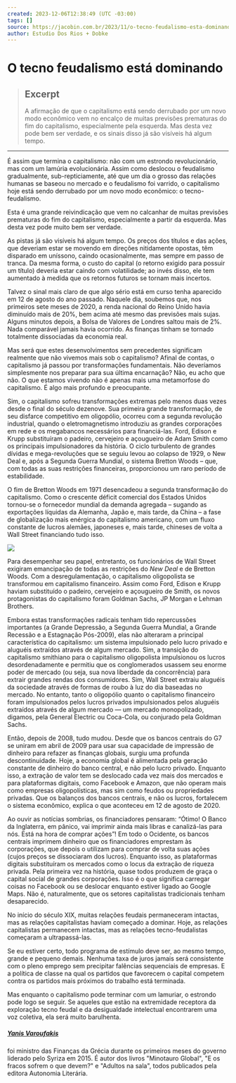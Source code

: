 ```yaml
---
created: 2023-12-06T12:38:49 (UTC -03:00)
tags: []
source: https://jacobin.com.br/2023/11/o-tecno-feudalismo-esta-dominando/
author: Estudio Dos Rios + Dobke
---
```


# O tecno feudalismo está dominando

> ## Excerpt
> A afirmação de que o capitalismo está sendo derrubado por um novo modo econômico vem no encalço de muitas previsões prematuras do fim do capitalismo, especialmente pela esquerda. Mas desta vez pode bem ser verdade, e os sinais disso já são visíveis há algum tempo.

---
É assim que termina o capitalismo: não com um estrondo revolucionário, mas com um lamúria evolucionária. Assim como deslocou o feudalismo gradualmente, sub-repticiamente, até que um dia o grosso das relações humanas se baseou no mercado e o feudalismo foi varrido, o capitalismo hoje está sendo derrubado por um novo modo econômico: o tecno-feudalismo.

Esta é uma grande reivindicação que vem no calcanhar de muitas previsões prematuras do fim do capitalismo, especialmente a partir da esquerda. Mas desta vez pode muito bem ser verdade.

As pistas já são visíveis há algum tempo. Os preços dos títulos e das ações, que deveriam estar se movendo em direções nitidamente opostas, têm disparado em uníssono, caindo ocasionalmente, mas sempre em passo de tranca. Da mesma forma, o custo do capital (o retorno exigido para possuir um título) deveria estar caindo com volatilidade; ao invés disso, ele tem aumentado à medida que os retornos futuros se tornam mais incertos.

Talvez o sinal mais claro de que algo sério está em curso tenha aparecido em 12 de agosto do ano passado. Naquele dia, soubemos que, nos primeiros sete meses de 2020, a renda nacional do Reino Unido havia diminuído mais de 20%, bem acima até mesmo das previsões mais sujas. Alguns minutos depois, a Bolsa de Valores de Londres saltou mais de 2%. Nada comparável jamais havia ocorrido. As finanças tinham se tornado totalmente dissociadas da economia real.

Mas será que estes desenvolvimentos sem precedentes significam realmente que não vivemos mais sob o capitalismo? Afinal de contas, o capitalismo já passou por transformações fundamentais. Não deveríamos simplesmente nos preparar para sua última encarnação? Não, eu acho que não. O que estamos vivendo não é apenas mais uma metamorfose do capitalismo. É algo mais profundo e preocupante.

Sim, o capitalismo sofreu transformações extremas pelo menos duas vezes desde o final do século dezenove. Sua primeira grande transformação, de seu disfarce competitivo em oligopólio, ocorreu com a segunda revolução industrial, quando o eletromagnetismo introduziu as grandes corporações em rede e os megabancos necessários para financiá-las. Ford, Edison e Krupp substituíram o padeiro, cervejeiro e açougueiro de Adam Smith como os principais impulsionadores da história. O ciclo turbulento de grandes dívidas e mega-revoluções que se seguiu levou ao colapso de 1929, o New Deal e, após a Segunda Guerra Mundial, o sistema Bretton Woods – que, com todas as suas restrições financeiras, proporcionou um raro período de estabilidade.

O fim de Bretton Woods em 1971 desencadeou a segunda transformação do capitalismo. Como o crescente déficit comercial dos Estados Unidos tornou-se o fornecedor mundial da demanda agregada – sugando as exportações líquidas da Alemanha, Japão e, mais tarde, da China – a fase de globalização mais enérgica do capitalismo americano, com um fluxo constante de lucros alemães, japoneses e, mais tarde, chineses de volta a Wall Street financiando tudo isso.

[![](https://jacobin.com.br/wp-content/uploads/2023/02/propaganda-funilaria-jacobin-site-extinc%CC%A7a%CC%83o-da-internet.jpg)](https://www.editorafunilaria.com.br/product-page/extincao-da-internet)

Para desempenhar seu papel, entretanto, os funcionários de Wall Street exigiram emancipação de todas as restrições do _New Deal_ e de Bretton Woods. Com a desregulamentação, o capitalismo oligopolista se transformou em capitalismo financeiro. Assim como Ford, Edison e Krupp haviam substituído o padeiro, cervejeiro e açougueiro de Smith, os novos protagonistas do capitalismo foram Goldman Sachs, JP Morgan e Lehman Brothers.

Embora estas transformações radicais tenham tido repercussões importantes (a Grande Depressão, a Segunda Guerra Mundial, a Grande Recessão e a Estagnação Pós-2009), elas não alteraram a principal característica do capitalismo: um sistema impulsionado pelo lucro privado e aluguéis extraídos através de algum mercado. Sim, a transição do capitalismo smithiano para o capitalismo oligopolista impulsionou os lucros desordenadamente e permitiu que os conglomerados usassem seu enorme poder de mercado (ou seja, sua nova liberdade da concorrência) para extrair grandes rendas dos consumidores. Sim, Wall Street extraiu aluguéis da sociedade através de formas de roubo à luz do dia baseadas no mercado. No entanto, tanto o oligopólio quanto o capitalismo financeiro foram impulsionados pelos lucros privados impulsionados pelos aluguéis extraídos através de algum mercado — um mercado monopolizado, digamos, pela General Electric ou Coca-Cola, ou conjurado pela Goldman Sachs.

Então, depois de 2008, tudo mudou. Desde que os bancos centrais do G7 se uniram em abril de 2009 para usar sua capacidade de impressão de dinheiro para refazer as finanças globais, surgiu uma profunda descontinuidade. Hoje, a economia global é alimentada pela geração constante de dinheiro do banco central, e não pelo lucro privado. Enquanto isso, a extração de valor tem se deslocado cada vez mais dos mercados e para plataformas digitais, como Facebook e Amazon, que não operam mais como empresas oligopolísticas, mas sim como feudos ou propriedades privadas. Que os balanços dos bancos centrais, e não os lucros, fortalecem o sistema econômico, explica o que aconteceu em 12 de agosto de 2020.

Ao ouvir as notícias sombrias, os financiadores pensaram: “Ótimo! O Banco da Inglaterra, em pânico, vai imprimir ainda mais libras e canalizá-las para nós. Está na hora de comprar ações”! Em todo o Ocidente, os bancos centrais imprimem dinheiro que os financiadores emprestam às corporações, que depois o utilizam para comprar de volta suas ações (cujos preços se dissociaram dos lucros). Enquanto isso, as plataformas digitais substituíram os mercados como o locus da extração de riqueza privada. Pela primeira vez na história, quase todos produzem de graça o capital social de grandes corporações. Isso é o que significa carregar coisas no Facebook ou se deslocar enquanto estiver ligado ao Google Maps. Não é, naturalmente, que os setores capitalistas tradicionais tenham desaparecido. 

No início do século XIX, muitas relações feudais permaneceram intactas, mas as relações capitalistas haviam começado a dominar. Hoje, as relações capitalistas permanecem intactas, mas as relações tecno-feudalistas começaram a ultrapassá-las.

Se eu estiver certo, todo programa de estímulo deve ser, ao mesmo tempo, grande e pequeno demais. Nenhuma taxa de juros jamais será consistente com o pleno emprego sem precipitar falências sequenciais de empresas. E a política de classe na qual os partidos que favorecem o capital competem contra os partidos mais próximos do trabalho está terminada.

Mas enquanto o capitalismo pode terminar com um lamuriar, o estrondo pode logo se seguir. Se aqueles que estão na extremidade receptora da exploração tecno feudal e da desigualdade intelectual encontrarem uma voz coletiva, ela será muito barulhenta.

##### [Yanis Varoufakis](https://jacobin.com.br/author/yanisvaroufakis/)

foi ministro das Finanças da Grécia durante os primeiros meses do governo liderado pelo Syriza em 2015. É autor dos livros "Minotauro Global", "E os fracos sofrem o que devem?" e "Adultos na sala", todos publicados pela editora Autonomia Literária.
